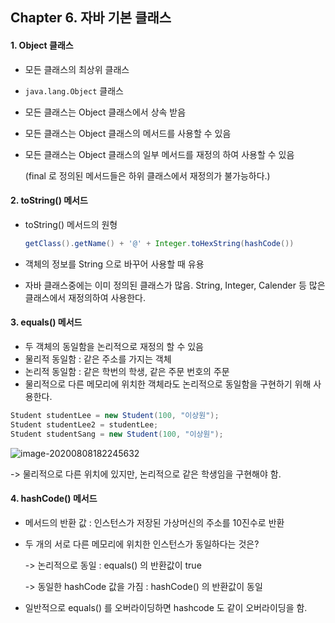 ## Chapter 6. 자바 기본 클래스



#### 1. Object 클래스

- 모든 클래스의 최상위 클래스

- `java.lang.Object` 클래스

- 모든 클래스는 Object 클래스에서 상속 받음

- 모든 클래스는 Object 클래스의 메서드를 사용할 수 있음

- 모든 클래스는 Object 클래스의 일부 메서드를 재정의 하여 사용할 수 있음

  (final 로 정의된 메서드들은 하위 클래스에서 재정의가 불가능하다.)



#### 2. toString() 메서드

- toString() 메서드의 원형

  ```java
  getClass().getName() + '@' + Integer.toHexString(hashCode())
  ```

- 객체의 정보를 String 으로 바꾸어 사용할 때 유용

- 자바 클래스중에는 이미 정의된 클래스가 많음.  String, Integer, Calender 등 많은 클래스에서 재정의하여 사용한다.




#### 3. equals() 메서드

- 두 객체의 동일함을 논리적으로 재정의 할 수 있음
- 물리적 동일함 : 같은 주소를 가지는 객체
- 논리적 동일함 : 같은 학번의 학생, 같은 주문 번호의 주문
- 물리적으로 다른 메모리에 위치한 객체라도 논리적으로 동일함을 구현하기 위해 사용한다.

```java
Student studentLee = new Student(100, "이상원");
Student studentLee2 = studentLee;
Student studentSang = new Student(100, "이상원");
```



![image-20200808182245632](C:\Users\wnghd\AppData\Roaming\Typora\typora-user-images\image-20200808182245632.png)

-> 물리적으로 다른 위치에 있지만, 논리적으로 같은 학생임을 구현해야 함.



#### 4. hashCode() 메서드

- 메서드의 반환 값 : 인스턴스가 저장된 가상머신의 주소를 10진수로 반환

- 두 개의 서로 다른 메모리에 위치한 인스턴스가 동일하다는 것은?

  -> 논리적으로 동일 : equals() 의 반환값이 true

  -> 동일한 hashCode 값을 가짐 : hashCode() 의 반환값이 동일

- 일반적으로 equals() 를 오버라이딩하면 hashcode 도 같이 오버라이딩을 함.